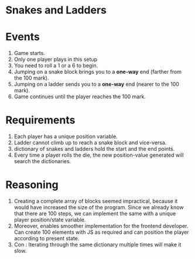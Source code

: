 # Snakes and Ladders


# Events 

1. Game starts.
2. Only one player plays in this setup
3. You need to roll a 1 or a 6 to begin.
4. Jumping on a snake block brings you to a **one-way** end (farther from the 100 mark).
5. Jumping on a ladder sends you to a **one-way** end (nearer to the 100 mark).
6. Game continues until the player reaches the 100 mark.


# Requirements

1. Each player has a unique position variable.
2. Ladder cannot climb up to reach a snake block and vice-versa.
3. dictionary of snakes and ladders hold the start and the end points.
4. Every time a player rolls the die, the new position-value generated will search the dictionaries.

# Reasoning
1. Creating a complete array of blocks seemed impractical, because it would have increased the 
   size of the program. Since we already know that there are 100 steps, we can 
   implement the same with a unique player position/state variable.
2. Moreover, enables smoother implementation for the frontend developer. Can create 100 
   elements with JS as required and can position the player according to present state.  
3. Con : Iterating through the same dictionary multiple times will make it slow.